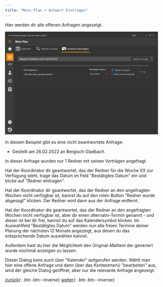 ```yaml
---
title: "Mein Plan > Antwort Eintragen"
---
```


Hier werden dir alle offenen Anfragen angezeigt.

![Icon](images/MeinPlanAntwortEintragen.png)

In diesem Beispiel gibt es eine nicht beantwortete Anfrage:
 
* Gestellt am 26.02.2022 an Bergisch Gladbach

In dieser Anfrage wurden nur 1 Redner mit seinen Vorträgen angefragt. 

Hat der Koordinator dir geantwortet, das der Redner für die Woche XX zur Verfügung steht, trage das Datum im Feld "Bestätigtes Datum" ein und klicke auf "Redner eintragen".

Hat der Koordinator dir geantwortet, das der Redner an den angefragten Wochen nicht verfügbar ist, kannst du auf den roten Button "Redner wurde abgesagt" klicken. Der Redner wird dann aus der Anfrage entfernt.

Hat der Koordinator die geantwortet, das der Redner an den angefragten Wochen nicht verfügbar ist, aber dir einen alternativ-Termin genannt - und dieser ist bei dir frei, kannst du auf das Kalendersymbol klicken. Im Auswahlfeld "Bestätigtes Datum" werden nun alle freien Termine deiner Planung der nächsten 12 Monate     angezeigt, aus denen du das entsprechende Datum auswählen kannst.

Außerdem hast du hier die Möglichkeit den Original-Mailtext der generiert wurde nochmal anzeigen zu lassen.

Dieser Dialog kann auch über "Kalender" aufgerufen werden. Wählt man hier eine offene Anfrage und dann über das Kontextmenü "bearbeiten" aus, wird der gleiche Dialog geöffnet, aber nur die relevante Anfrage angezeigt.

[zurück](MeinPlanRednerSuchen.md){: .btn .btn--inverse}  [weiter](MeinPlanVorsitzUndLeser.md){: .btn .btn--inverse}